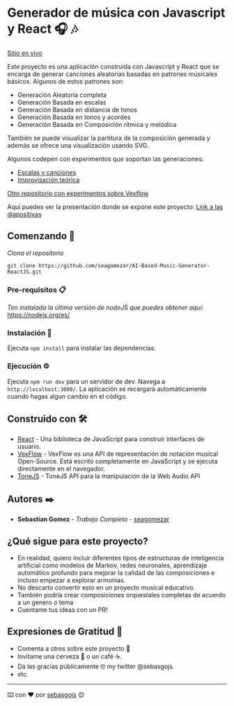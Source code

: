 # Generador de música con Javascript y React 🎧 🎶

[Sitio en vivo](https://music-generator-react.web.app/)

Este proyecto es una aplicación construida con Javascript y React que se encarga de generar canciones aleatorias
basadas en patrones músicales básicos. Algunos de estos patrones son:

- Generación Aleatoria completa
- Generación Basada en escalas
- Generación Basada en distancia de tonos
- Generación Basada en tonos y acordes
- Generación Basada en Composición rítmica y melódica

También se puede visualizar la partitura de la composición generada y además se ofrece una visualización usando SVG.

Algunos codepen con experimentos que soportan las generaciones:

- [Escalas y canciones](https://codepen.io/seagomezar/pen/vRxgvP)
- [Improvisación teórica](https://codepen.io/seagomezar/pen/ZagdMZ?editors)

[Otro repositorio con experimentos sobre Vexflow](https://github.com/seagomezar/vexflowexamples)

Aquí puedes ver la presentación donde se expone este proyecto:
[Link a las diapositivas](https://docs.google.com/presentation/d/13daem4eBm7uj1aPwO-Anwu8KBKRvI4dvgKW5HjOWSos/edit?usp=sharing)

## Comenzando 🚀

_Clona el repositorio_

```
git clone https://github.com/seagomezar/AI-Based-Music-Generator-ReactJS.git
```

### Pre-requisitos 📋

_Ten instalada la última versión de nodeJS que puedes obtener aquí:_
https://nodejs.org/es/

### Instalación 🔧

Ejecuta `npm install` para instalar las dependencias.

### Ejecución ⚙️

Ejecuta `npm run dev` para un servidor de dev. Navega a `http://localhost:3000/`. La aplicación se recargará automáticamente cuando hagas algun cambio en el código.

## Construido con 🛠️

- [React](https://es.reactjs.org/) - Una biblioteca de JavaScript para construir interfaces de usuario.
- [VexFlow](http://www.vexflow.com/) - VexFlow es una API de representación de notación musical Open-Source. Está escrito completamente en JavaScript y se ejecuta directamente en el navegador.
- [ToneJS](https://tonejs.github.io/) - ToneJS API para la manipulación de la Web Audio API

## Autores ✒️

- **Sebastian Gomez** - _Trabajo Completo_ - [seagomezar](https://github.com/seagomezar)

## ¿Qué sigue para este proyecto?

- En realidad, quiero incluir diferentes tipos de estructuras de inteligencia artificial como modelos de Markov, redes neuronales, aprendizaje automático profundo para mejorar la calidad de las composiciones e incluso empezar a explorar armonias.
- No descarto convertir esto en un proyecto musical educativo.
- También podría crear composiciones orquestales completas de acuerdo a un genero o tema
- Cuentame tus ideas con un PR!

## Expresiones de Gratitud 🎁

- Comenta a otros sobre este proyecto 📢
- Invitame una cerveza 🍺 o un café ☕.
- Da las gracias públicamente 🤓 my twitter @sebasgojs.
- etc.

---

⌨️ con ❤️ por [sebasgojs](https://twitter.com/sebasgojs) 😊
